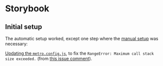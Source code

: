 # Storybook

## Initial setup

The automatic setup worked, except one step where the [manual setup](https://github.com/storybookjs/react-native/blob/next-6.0/MANUAL_SETUP.md) was necessary:

[Updating the `metro.config.js`](https://github.com/storybookjs/react-native/blob/next-6.0/MANUAL_SETUP.md#metroconfigjs), to fix the `RangeError: Maximum call stack size exceeded.` (from [this issue comment](https://github.com/storybookjs/react-native/issues/405#issuecomment-1436683333)).
